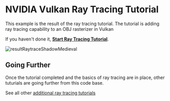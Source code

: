 # NVIDIA Vulkan Ray Tracing Tutorial

This example is the result of the ray tracing tutorial.
The tutorial is adding ray tracing capability to an OBJ rasterizer in Vulkan

If you haven't done it, [**Start Ray Tracing Tutorial**](https://nvpro-samples.github.io/vk_raytracing_tutorial_KHR/vkrt_tutorial.md.html).

![resultRaytraceShadowMedieval](../docs/Images/resultRaytraceShadowMedieval.png)

## Going Further

Once the tutorial completed and the basics of ray tracing are in place, other tuturials are going further from this code base.

See all other [additional ray tracing tutorials](../README.md#extra-tutorials)
